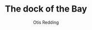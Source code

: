 ---
layout: post
title: The dock of the Bay
author: Otis Redding
language: "Français"
image:
  artist: otis-redding.png
---